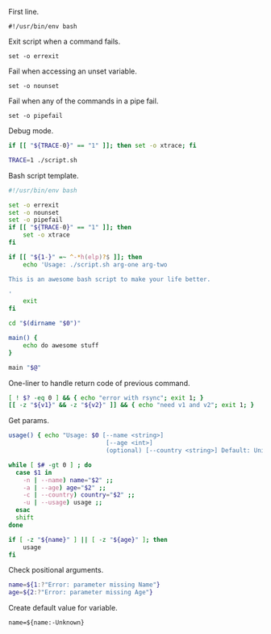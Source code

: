 First line.

`#!/usr/bin/env bash`

Exit script when a command fails.

`set -o errexit`

Fail when accessing an unset variable.

`set -o nounset`

Fail when any of the commands in a pipe fail.

`set -o pipefail`

Debug mode.

```bash
if [[ "${TRACE-0}" == "1" ]]; then set -o xtrace; fi

TRACE=1 ./script.sh
```

Bash script template.
```bash
#!/usr/bin/env bash

set -o errexit
set -o nounset
set -o pipefail
if [[ "${TRACE-0}" == "1" ]]; then
    set -o xtrace
fi

if [[ "${1-}" =~ ^-*h(elp)?$ ]]; then
    echo 'Usage: ./script.sh arg-one arg-two

This is an awesome bash script to make your life better.

'
    exit
fi

cd "$(dirname "$0")"

main() {
    echo do awesome stuff
}

main "$@"
```

One-liner to handle return code of previous command.

```bash
[ ! $? -eq 0 ] && { echo "error with rsync"; exit 1; }
[[ -z "${v1}" && -z "${v2}" ]] && { echo "need v1 and v2"; exit 1; }
```

Get params.

```bash
usage() { echo "Usage: $0 [--name <string>]
                           [--age <int>]
                           (optional) [--country <string>] Default: United States" 1>&2; exit 1; }

while [ $# -gt 0 ] ; do
  case $1 in
    -n | --name) name="$2" ;;
    -a | --age) age="$2" ;;
    -c | --country) country="$2" ;;
    -u | --usage) usage ;;
  esac
  shift
done

if [ -z "${name}" ] || [ -z "${age}" ]; then
    usage
fi
```

Check positional arguments.

```bash
name=${1:?"Error: parameter missing Name"}
age=${2:?"Error: parameter missing Age"}
```

Create default value for variable.

`name=${name:-Unknown}`
